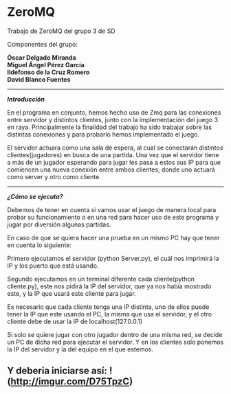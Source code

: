 # ZeroMQ
Trabajo de ZeroMQ del grupo 3 de SD

Componentes del grupo:

**Óscar Delgado Miranda**    
**Miguel Ángel Pérez García**  
**Ildefonso de la Cruz Romero**  
**David Blanco Fuentes**  
  
---
***Introducción***

En el programa en conjunto, hemos hecho uso de Zmq para las
conexiones entre servidor y distintos clientes, junto con la
implementación del juego 3 en raya. Principalmente la finalidad
del trabajo ha sido trabajar sobre las distintas conexiones y para
probarlo hemos implementado el juego.

El servidor actuara como una sala de espera, al cual se
conectarán distintos clientes(jugadores) en busca de una
partida. Una vez que el servidor tiene a más de un jugador
esperando para jugar les pasa a estos sus IP para que
comiencen una nueva conexión entre ambos clientes, donde
uno actuará como server y otro como cliente.

---
***¿Cómo se ejecuta?***

Debemos de tener en cuenta si vamos usar el juego de manera
local para probar su funcionamiento o en una red para hacer
uso de este programa y jugar por diversión algunas partidas.

En caso de que se quiera hacer una prueba en un mismo PC
hay que tener en cuenta lo siguiente:

Primero ejecutamos el servidor (python Server.py), el cuál nos
imprimirá la IP y los puerto que está usando.

Segundo ejecutamos en un terminal diferente cada
cliente(python cliente.py), este nos pidirá la IP del servidor, que
ya nos había mostrado este, y la IP que usará este cliente para
jugar.

Es necesario que cada cliente tenga una IP distinta, uno de ellos
puede tener la IP que este usando el PC, la misma que usa el
servidor, y el otro cliente debe de usar la IP de
localhost(127.0.0.1)

Si solo se quiere jugar con otro jugador dentro de una
misma red, se decide un PC de dicha red para ejecutar el
servidor. Y en los clientes solo ponemos la IP del servidor y la
del equipo en el que estemos.

Y deberia iniciarse así:
!(http://imgur.com/D75TpzC)
---
